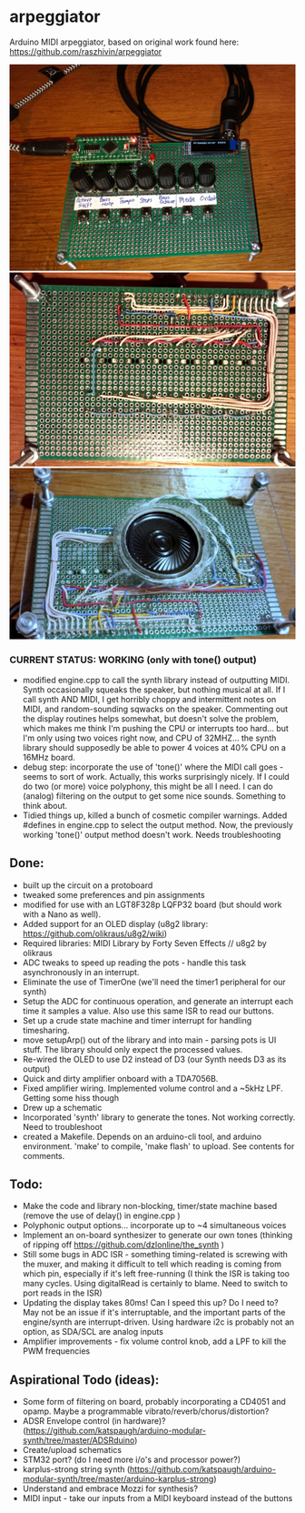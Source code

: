 # arpeggiator
Arduino MIDI arpeggiator, based on original work found here: https://github.com/raszhivin/arpeggiator

![Prototype](20201110_152001.jpg?raw=true "Prototype")
![Prototype Back](20201114_165149.jpg?raw=true "Back Side")
![Prototype Speaker](20201117_184812.jpg?raw=true "with speaker") 

### CURRENT STATUS: WORKING (only with tone() output)
- modified engine.cpp to call the synth library instead of outputting MIDI. Synth occasionally squeaks the speaker, but nothing musical at all. If I call synth AND MIDI, I get horribly choppy and intermittent notes on MIDI, and random-sounding sqwacks on the speaker. Commenting out the display routines helps somewhat, but doesn't solve the problem, which makes me think I'm pushing the CPU or interrupts too hard... but I'm only using two voices right now, and CPU of 32MHZ... the synth library should supposedly be able to power 4 voices at 40% CPU on a 16MHz board.
- debug step: incorporate the use of 'tone()' where the MIDI call goes - seems to sort of work. Actually, this works surprisingly nicely. If I could do two (or more) voice polyphony, this might be all I need. I can do (analog) filtering on the output to get some nice sounds. Something to think about.
- Tidied things up, killed a bunch of cosmetic compiler warnings. Added #defines in engine.cpp to select the output method. Now, the previously working 'tone()' output method doesn't work. Needs troubleshooting

## Done:
- built up the circuit on a protoboard
- tweaked some preferences and pin assignments
- modified for use with an LGT8F328p LQFP32 board (but should work with a Nano as well). 
- Added support for an OLED display (u8g2 library: https://github.com/olikraus/u8g2/wiki)
- Required libraries: MIDI Library by Forty Seven Effects // u8g2 by olikraus
- ADC tweaks to speed up reading the pots - handle this task asynchronously in an interrupt.
- Eliminate the use of TimerOne (we'll need the timer1 peripheral for our synth)
- Setup the ADC for continuous operation, and generate an interrupt each time it samples a value. Also use this same ISR to read our buttons.
- Set up a crude state machine and timer interrupt for handling timesharing. 
- move setupArp() out of the library and into main - parsing pots is UI stuff. The library should only expect the processed values.
- Re-wired the OLED to use D2 instead of D3 (our Synth needs D3 as its output)
- Quick and dirty amplifier onboard with a TDA7056B.
- Fixed amplifier wiring. Implemented volume control and a ~5kHz LPF. Getting some hiss though
- Drew up a schematic
- Incorporated 'synth' library to generate the tones. Not working correctly. Need to troubleshoot
- created a Makefile. Depends on an arduino-cli tool, and arduino environment. 'make' to compile, 'make flash' to upload. See contents for comments.

## Todo:
- Make the code and library non-blocking, timer/state machine based (remove the use of delay() in engine.cpp )
- Polyphonic output options... incorporate up to ~4 simultaneous voices
- Implement an on-board synthesizer to generate our own tones (thinking of ripping off https://github.com/dzlonline/the_synth )
- Still some bugs in ADC ISR - something timing-related is screwing with the muxer, and making it difficult to tell which reading is coming from which pin, especially if it's left free-running (I think the ISR is taking too many cycles. Using digitalRead is certainly to blame. Need to switch to port reads in the ISR)
- Updating the display takes 80ms! Can I speed this up? Do I need to? May not be an issue if it's interruptable, and the important parts of the engine/synth are interrupt-driven. Using hardware i2c is probably not an option, as SDA/SCL are analog inputs
- Amplifier improvements - fix volume control knob, add a LPF to kill the PWM frequencies

## Aspirational Todo (ideas):
- Some form of filtering on board, probably incorporating a CD4051 and opamp. Maybe a programmable vibrato/reverb/chorus/distortion?
- ADSR Envelope control (in hardware)? (https://github.com/katspaugh/arduino-modular-synth/tree/master/ADSRduino)
- Create/upload schematics
- STM32 port? (do I need more i/o's and processor power?)
- karplus-strong string synth (https://github.com/katspaugh/arduino-modular-synth/tree/master/arduino-karplus-strong)
- Understand and embrace Mozzi for synthesis?
- MIDI input - take our inputs from a MIDI keyboard instead of the buttons
